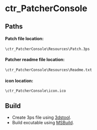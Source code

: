 # ctr_PatcherConsole #

## Paths ##
#### Patch file location: ####
    \ctr_PatcherConsole\Resources\Patch.3ps

#### Patcher readme file location: ####
    \ctr_PatcherConsole\Resources\Readme.txt

#### icon location: ####
    \ctr_PatcherConsole\icon.ico

## Build ##
- Create 3ps file using [3dstool](https://github.com/dnasdw/3dstool/releases).
- Build excutable using [MSBuild](https://github.com/Microsoft/msbuild).
